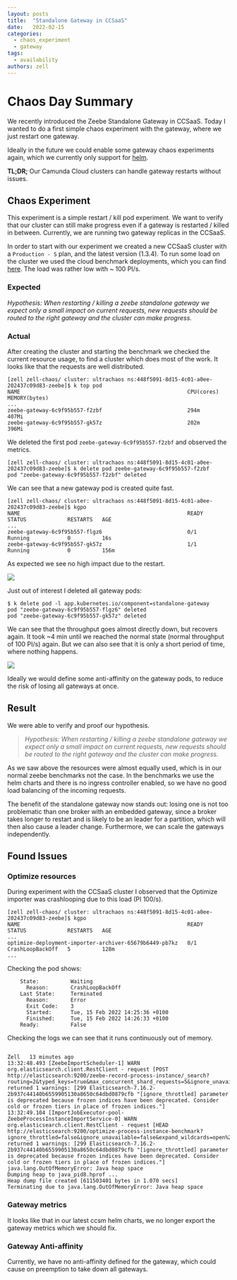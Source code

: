 ```yaml
---
layout: posts
title:  "Standalone Gateway in CCSaaS"
date:   2022-02-15
categories: 
  - chaos_experiment 
  - gateway
tags:
  - availability
authors: zell
---
```


# Chaos Day Summary

We recently introduced the Zeebe Standalone Gateway in CCSaaS. Today I wanted to do a first simple 
chaos experiment with the gateway, where we just restart one gateway. 

Ideally in the future we could enable some gateway chaos experiments again, which we currently only support for [helm](https://github.com/camunda/zeebe-chaos/tree/master/chaos-workers/chaos-experiments/helm).

**TL;DR;** Our Camunda Cloud clusters can handle gateway restarts without issues. 

<!--truncate-->

## Chaos Experiment

This experiment is a simple restart / kill pod experiment. We want to verify that our cluster
can still make progress even if a gateway is restarted / killed in between. Currently, we are running two gateway replicas in the CCSaaS. 

In order to start with our experiment we created a new CCSaaS cluster with a `Production - S` plan, and the latest version (1.3.4). 
To run some load on the cluster we used the cloud benchmark deployments, which you can find [here](https://github.com/camunda-cloud/zeebe/tree/main/benchmarks/setup/cloud-default).
The load was rather low with ~ 100 PI/s.

### Expected

_Hypothesis: When restarting / killing a zeebe standalone gateway we expect only a small 
impact on current requests, new requests should be routed to the right gateway and the cluster can
make progress._


### Actual

After creating the cluster and starting the benchmark we checked the current resource usage, to find a cluster which does most of the work. It looks like that the requests are well distributed.
```shell
[zell zell-chaos/ cluster: ultrachaos ns:448f5091-8d15-4c01-a0ee-202437c09d83-zeebe]$ k top pod
NAME                                                     CPU(cores)   MEMORY(bytes)   
...      
zeebe-gateway-6c9f95b557-f2zbf                           294m         407Mi           
zeebe-gateway-6c9f95b557-gk57z                           202m         396Mi
```

We deleted the first pod `zeebe-gateway-6c9f95b557-f2zbf` and observed the metrics.
```
[zell zell-chaos/ cluster: ultrachaos ns:448f5091-8d15-4c01-a0ee-202437c09d83-zeebe]$ k delete pod zeebe-gateway-6c9f95b557-f2zbf
pod "zeebe-gateway-6c9f95b557-f2zbf" deleted
```

We can see that a new gateway pod is created quite fast.

```
[zell zell-chaos/ cluster: ultrachaos ns:448f5091-8d15-4c01-a0ee-202437c09d83-zeebe]$ kgpo
NAME                                                     READY   STATUS             RESTARTS   AGE
...
zeebe-gateway-6c9f95b557-flgz6                           0/1     Running            0          16s
zeebe-gateway-6c9f95b557-gk57z                           1/1     Running            0          156m
```

As expected we see no high impact due to the restart. 

![](restart.png)

Just out of interest I deleted all gateway pods:

```shell
$ k delete pod -l app.kubernetes.io/component=standalone-gateway
pod "zeebe-gateway-6c9f95b557-flgz6" deleted
pod "zeebe-gateway-6c9f95b557-gk57z" deleted
```

We can see that the throughput goes almost directly down, but recovers again. It took ~4 min until we
reached the normal state (normal throughput of 100 PI/s) again. But we can also see that it is only a short period
of time, where nothing happens. 

![](restart2.png)

Ideally we would define some anti-affinity on the gateway pods, to reduce the risk of losing all gateways at once.

## Result

We were able to verify and proof our hypothesis.

> _Hypothesis: When restarting / killing a zeebe standalone gateway we expect only a small
impact on current requests, new requests should be routed to the right gateway and the cluster can
make progress._

As we saw above the resources were almost equally used, which is in our normal zeebe benchmarks not the case. 
In the benchmarks we use the helm charts and there is no ingress controller enabled, 
so we have no good load balancing of the incoming requests.

The benefit of the standalone gateway now stands out: losing one is not too problematic than one broker with an embedded gateway,
since a broker takes longer to restart and is likely to be an leader for a partition, which will then also cause a leader change. 
Furthermore, we can scale the gateways independently. 

## Found Issues

### Optimize resources

During experiment with the CCSaaS cluster I observed that the Optimize importer was crashlooping due to this load (PI 100/s).

```shell
[zell zell-chaos/ cluster: ultrachaos ns:448f5091-8d15-4c01-a0ee-202437c09d83-zeebe]$ kgpo
NAME                                                     READY   STATUS             RESTARTS   AGE
...
optimize-deployment-importer-archiver-65679b6449-pb7kz   0/1     CrashLoopBackOff   5          128m
...
```

Checking the pod shows:
```shell
    State:          Waiting
      Reason:       CrashLoopBackOff
    Last State:     Terminated
      Reason:       Error
      Exit Code:    3
      Started:      Tue, 15 Feb 2022 14:25:36 +0100
      Finished:     Tue, 15 Feb 2022 14:26:33 +0100
    Ready:          False
```

Checking the logs we can see that it runs continuously out of memory.
```shell

Zell￼  13 minutes ago
13:32:48.493 [ZeebeImportScheduler-1] WARN  org.elasticsearch.client.RestClient - request [POST http://elasticsearch:9200/zeebe-record-process-instance/_search?routing=2&typed_keys=true&max_concurrent_shard_requests=5&ignore_unavailable=false&expand_wildcards=open&allow_no_indices=true&ignore_throttled=true&request_cache=false&search_type=query_then_fetch&batched_reduce_size=512&ccs_minimize_roundtrips=true] returned 1 warnings: [299 Elasticsearch-7.16.2-2b937c44140b6559905130a8650c64dbd0879cfb "[ignore_throttled] parameter is deprecated because frozen indices have been deprecated. Consider cold or frozen tiers in place of frozen indices."]
13:32:49.104 [ImportJobExecutor-pool-ZeebeProcessInstanceImportService-0] WARN  org.elasticsearch.client.RestClient - request [HEAD http://elasticsearch:9200/optimize-process-instance-benchmark?ignore_throttled=false&ignore_unavailable=false&expand_wildcards=open%2Cclosed&allow_no_indices=false] returned 1 warnings: [299 Elasticsearch-7.16.2-2b937c44140b6559905130a8650c64dbd0879cfb "[ignore_throttled] parameter is deprecated because frozen indices have been deprecated. Consider cold or frozen tiers in place of frozen indices."]
java.lang.OutOfMemoryError: Java heap space
Dumping heap to java_pid8.hprof ...
Heap dump file created [611503401 bytes in 1.070 secs]
Terminating due to java.lang.OutOfMemoryError: Java heap space
```

### Gateway metrics

It looks like that in our latest ccsm helm charts, we no longer export the gateway metrics which we should fix.

### Gateway Anti-affinity

Currently, we have no anti-affinity defined for the gateway, which could cause on preemption to take down all gateways.
